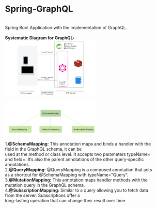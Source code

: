 # Spring-GraphQL<br/>
<br/>
Spring Boot Application with the implementation of GraphQL.
<br/>
<br/>
<b>Systematic Diagram for GraphQL:</b>
<img src="images/GraphQL_spring-1-1536x922.png" width="60%" height="50%" >


<br/>
<br/>
<img src="images/graphql.png" width="60%" height="50%">
<br/>
<br/>
1.<b>@SchemaMapping:</b> This annotation maps and binds a handler with the field in the GraphQL schema, it can be<br/> used at the method or class level.
It accepts two parameters typeName= and field=. It’s also the parent annotations of the other query-specific annotations.</br>
2.<b>@QueryMapping:</b> @QueryMapping is a composed annotation that acts as a shortcut for @SchemaMapping with typeName="Query".</br>
3.<b>@MutationMapping:</b> This annotation maps handler methods with the mutation query in the GraphQL schema.<br/>
4.<b>@SubscriptionMapping:</b> Similar to a query allowing you to fetch data from the server. Subscriptions offer a</br> long-lasting
operation that can change their result over time.

